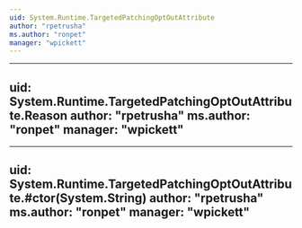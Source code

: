 ```yaml
---
uid: System.Runtime.TargetedPatchingOptOutAttribute
author: "rpetrusha"
ms.author: "ronpet"
manager: "wpickett"
---
```


---
uid: System.Runtime.TargetedPatchingOptOutAttribute.Reason
author: "rpetrusha"
ms.author: "ronpet"
manager: "wpickett"
---

---
uid: System.Runtime.TargetedPatchingOptOutAttribute.#ctor(System.String)
author: "rpetrusha"
ms.author: "ronpet"
manager: "wpickett"
---

